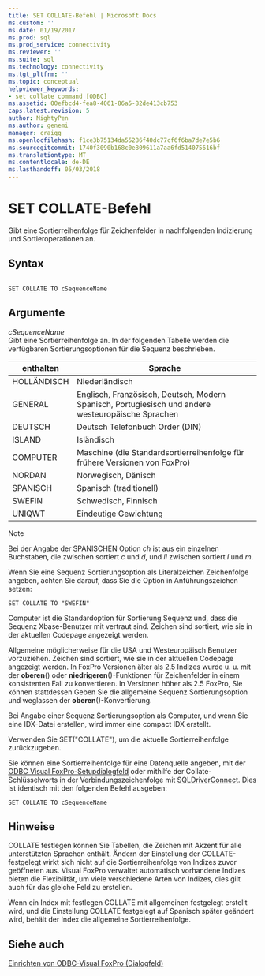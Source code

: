 ```yaml
---
title: SET COLLATE-Befehl | Microsoft Docs
ms.custom: ''
ms.date: 01/19/2017
ms.prod: sql
ms.prod_service: connectivity
ms.reviewer: ''
ms.suite: sql
ms.technology: connectivity
ms.tgt_pltfrm: ''
ms.topic: conceptual
helpviewer_keywords:
- set collate command [ODBC]
ms.assetid: 00efbcd4-fea8-4061-86a5-82de413cb753
caps.latest.revision: 5
author: MightyPen
ms.author: genemi
manager: craigg
ms.openlocfilehash: f1ce3b75134da55286f40dc77cf6f6ba7de7e5b6
ms.sourcegitcommit: 1740f3090b168c0e809611a7aa6fd514075616bf
ms.translationtype: MT
ms.contentlocale: de-DE
ms.lasthandoff: 05/03/2018
---
```

# <a name="set-collate-command"></a>SET COLLATE-Befehl
Gibt eine Sortierreihenfolge für Zeichenfelder in nachfolgenden Indizierung und Sortieroperationen an.  
  
## <a name="syntax"></a>Syntax  
  
```  
  
SET COLLATE TO cSequenceName  
```  
  
## <a name="arguments"></a>Argumente  
 *cSequenceName*  
 Gibt eine Sortierreihenfolge an. In der folgenden Tabelle werden die verfügbaren Sortierungsoptionen für die Sequenz beschrieben.  
  
|enthalten|Sprache|  
|-------------|--------------|  
|HOLLÄNDISCH|Niederländisch|  
|GENERAL|Englisch, Französisch, Deutsch, Modern Spanisch, Portugiesisch und andere westeuropäische Sprachen|  
|DEUTSCH|Deutsch Telefonbuch Order (DIN)|  
|ISLAND|Isländisch|  
|COMPUTER|Maschine (die Standardsortierreihenfolge für frühere Versionen von FoxPro)|  
|NORDAN|Norwegisch, Dänisch|  
|SPANISCH|Spanisch (traditionell)|  
|SWEFIN|Schwedisch, Finnisch|  
|UNIQWT|Eindeutige Gewichtung|  
  
> [!NOTE]  
>  Bei der Angabe der SPANISCHEN Option *ch* ist aus ein einzelnen Buchstaben, die zwischen sortiert *c* und *d*, und *ll* zwischen sortiert  *l* und *m*.  
  
 Wenn Sie eine Sequenz Sortierungsoption als Literalzeichen Zeichenfolge angeben, achten Sie darauf, dass Sie die Option in Anführungszeichen setzen:  
  
```  
SET COLLATE TO "SWEFIN"  
```  
  
 Computer ist die Standardoption für Sortierung Sequenz und, dass die Sequenz Xbase-Benutzer mit vertraut sind. Zeichen sind sortiert, wie sie in der aktuellen Codepage angezeigt werden.  
  
 Allgemeine möglicherweise für die USA und Westeuropäisch Benutzer vorzuziehen. Zeichen sind sortiert, wie sie in der aktuellen Codepage angezeigt werden. In FoxPro Versionen älter als 2.5 Indizes wurde u. u. mit der **oberen**() oder **niedrigeren**()-Funktionen für Zeichenfelder in einem konsistenten Fall zu konvertieren. In Versionen höher als 2.5 FoxPro, Sie können stattdessen Geben Sie die allgemeine Sequenz Sortierungsoption und weglassen der **oberen**()-Konvertierung.  
  
 Bei Angabe einer Sequenz Sortierungsoption als Computer, und wenn Sie eine IDX-Datei erstellen, wird immer eine compact IDX erstellt.  
  
 Verwenden Sie SET("COLLATE"), um die aktuelle Sortierreihenfolge zurückzugeben.  
  
 Sie können eine Sortierreihenfolge für eine Datenquelle angeben, mit der [ODBC Visual FoxPro-Setupdialogfeld](../../odbc/microsoft/odbc-visual-foxpro-setup-dialog-box.md) oder mithilfe der Collate-Schlüsselworts in der Verbindungszeichenfolge mit [SQLDriverConnect](../../odbc/microsoft/sqldriverconnect-visual-foxpro-odbc-driver.md). Dies ist identisch mit den folgenden Befehl ausgeben:  
  
```  
SET COLLATE TO cSequenceName  
```  
  
## <a name="remarks"></a>Hinweise  
 COLLATE festlegen können Sie Tabellen, die Zeichen mit Akzent für alle unterstützten Sprachen enthält. Ändern der Einstellung der COLLATE-festgelegt wirkt sich nicht auf die Sortierreihenfolge von Indizes zuvor geöffneten aus. Visual FoxPro verwaltet automatisch vorhandene Indizes bieten die Flexibilität, um viele verschiedene Arten von Indizes, dies gilt auch für das gleiche Feld zu erstellen.  
  
 Wenn ein Index mit festlegen COLLATE mit allgemeinen festgelegt erstellt wird, und die Einstellung COLLATE festgelegt auf Spanisch später geändert wird, behält der Index die allgemeine Sortierreihenfolge.  
  
## <a name="see-also"></a>Siehe auch  
 [Einrichten von ODBC-Visual FoxPro (Dialogfeld)](../../odbc/microsoft/odbc-visual-foxpro-setup-dialog-box.md)
